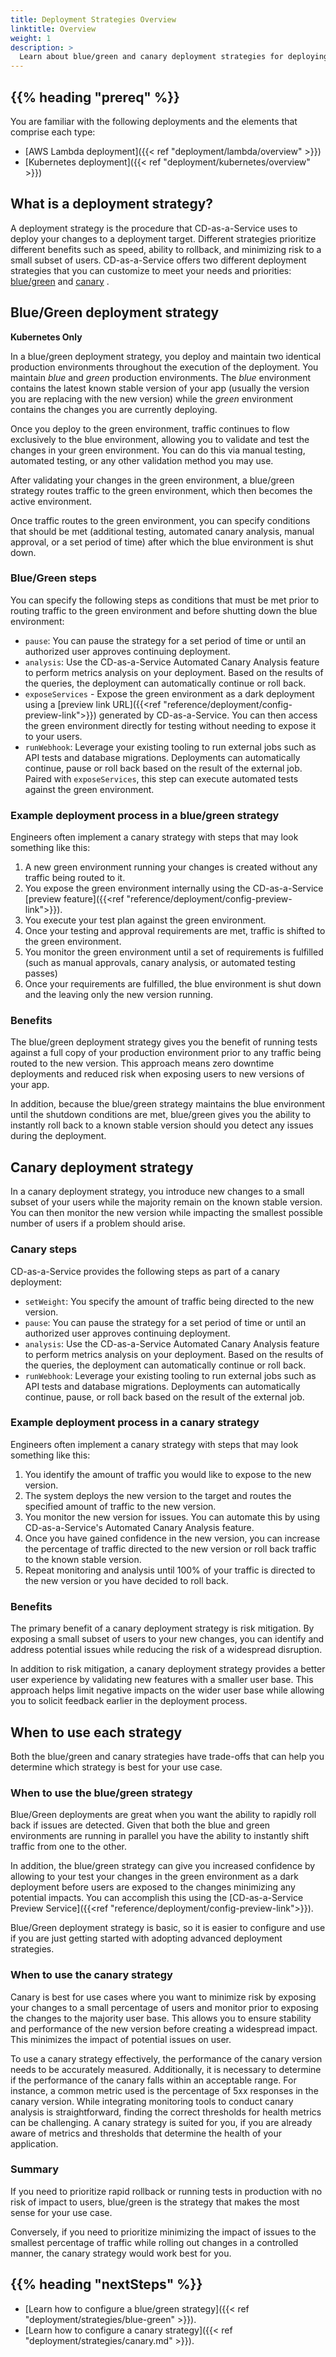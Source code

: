 ```yaml
---
title: Deployment Strategies Overview
linktitle: Overview
weight: 1
description: >
  Learn about blue/green and canary deployment strategies for deploying AWS Lambda functions or your apps to Kubernetes using Armory CD-as-a-Service. Compare features to decide which strategy fits your use case. 
---
```


## {{% heading "prereq" %}}

You are familiar with the following deployments and the elements that comprise each type:

* [AWS Lambda deployment]({{< ref "deployment/lambda/overview" >}})
* [Kubernetes deployment]({{< ref "deployment/kubernetes/overview" >}})

## What is a deployment strategy?

A deployment strategy is the procedure that CD-as-a-Service uses to deploy your changes to a deployment target. Different strategies prioritize different benefits such as speed, ability to rollback, and minimizing risk to a small subset of users.  CD-as-a-Service offers two different deployment strategies that you can customize to meet your needs and priorities: [blue/green](#bluegreen-deployment-strategy) and [canary](#canary-deployment-strategy) .

## Blue/Green deployment strategy

**Kubernetes Only**

In a blue/green deployment strategy, you deploy and maintain two identical production environments throughout the execution of the deployment. You maintain _blue_ and _green_ production environments. The _blue_ environment contains the latest known stable version of your app (usually the version you are replacing with the new version) while the _green_ environment contains the changes you are currently deploying. 

Once you deploy to the green environment, traffic continues to flow exclusively to the blue environment, allowing you to validate and test the changes in your green environment. You can do this via manual testing, automated testing, or any other validation method you may use. 

After validating your changes in the green environment, a blue/green strategy routes traffic to the green environment, which then becomes the active environment. 

Once traffic routes to the green environment, you can specify conditions that should be met (additional testing, automated canary analysis, manual approval, or a set period of time) after which the blue environment is shut down. 

### Blue/Green steps

You can specify the following steps as conditions that must be met prior to routing traffic to the green environment and before shutting down the blue environment:

- `pause`: You can pause the strategy for a set period of time or until an authorized user approves continuing deployment.
- `analysis`: Use the CD-as-a-Service Automated Canary Analysis feature to perform metrics analysis on your deployment. Based on the results of the queries, the deployment can automatically continue or roll back.
- `exposeServices` - Expose the green environment as a dark deployment using a [preview link URL]({{<ref "reference/deployment/config-preview-link">}}) generated by CD-as-a-Service. You can then access the green environment directly for testing without needing to expose it to your users. 
- `runWebhook`: Leverage your existing tooling to run external jobs such as API tests and database migrations. Deployments can automatically continue, pause or roll back based on the result of the external job. Paired with `exposeServices`, this step can execute automated tests against the green environment.

### Example deployment process in a blue/green strategy

Engineers often implement a canary strategy with steps that may look something like this:

1. A new green environment running your changes is created without any traffic being routed to it.
1. You expose the green environment internally using the CD-as-a-Service [preview feature]({{<ref "reference/deployment/config-preview-link">}}). 
1. You execute your test plan against the green environment. 
1. Once your testing and approval requirements are met, traffic is shifted to the green environment.
1. You monitor the green environment until a set of requirements is fulfilled (such as manual approvals, canary analysis, or automated testing passes)
1. Once your requirements are fulfilled, the blue environment is shut down and the leaving only the new version running.

### Benefits

The blue/green deployment strategy gives you the benefit of running tests against a full copy of your production environment prior to any traffic being routed to the new version. This approach means zero downtime deployments and reduced risk when exposing users to new versions of your app. 

In addition, because the blue/green strategy maintains the blue environment until the shutdown conditions are met, blue/green gives you the ability to instantly roll back to a known stable version should you detect any issues during the deployment. 

## Canary deployment strategy

In a canary deployment strategy, you introduce new changes to a small subset of your users while the  majority remain on the known stable version. You can then monitor the new version while impacting the smallest possible number of users if a problem should arise. 

### Canary steps

CD-as-a-Service provides the following steps as part of a canary deployment: 

- `setWeight`: You specify the amount of traffic being directed to the new version.
- `pause`: You can pause the strategy for a set period of time or until an authorized user approves continuing deployment.
- `analysis`: Use the CD-as-a-Service Automated Canary Analysis feature to perform metrics analysis on your deployment. Based on the results of the queries, the deployment can automatically continue or roll back.
- `runWebhook`: Leverage your existing tooling to run external jobs such as API tests and database migrations. Deployments can automatically continue, pause, or roll back based on the result of the external job. 

### Example deployment process in a canary strategy

Engineers often implement a canary strategy with steps that may look something like this:

1. You identify the amount of traffic you would like to expose to the new version.
1. The system deploys the new version to the target and routes the specified amount of traffic to the new version.
1. You monitor the new version for issues. You can automate this by using CD-as-a-Service's Automated Canary Analysis feature. 
1. Once you have gained confidence in the new version, you can increase the percentage of traffic directed to the new version or roll back traffic to the known stable version.
1. Repeat monitoring and analysis until 100% of your traffic is directed to the new version or you have decided to roll back. 

### Benefits 

The primary benefit of a canary deployment strategy is risk mitigation. By exposing a small subset of users to your new changes, you can identify and address potential issues while reducing the risk of a widespread disruption. 

In addition to risk mitigation, a canary deployment strategy provides a better user experience by validating new features with a smaller user base. This approach helps limit negative impacts on the wider user base while allowing you to solicit feedback earlier in the deployment process. 

## When to use each strategy

Both the blue/green and canary strategies have trade-offs that can help you determine which strategy is best for your use case. 

### When to use the blue/green strategy

Blue/Green deployments are great when you want the ability to rapidly roll back if issues are detected. Given that both the blue and green environments are running in parallel you have the ability to instantly shift traffic from one to the other. 

In addition, the blue/green strategy can give you increased confidence by allowing to your test your changes in the green environment as a dark deployment before users are exposed to the changes minimizing any potential impacts. You can accomplish this using the [CD-as-a-Service Preview Service]({{<ref "reference/deployment/config-preview-link">}}).

Blue/Green deployment strategy is basic, so it is easier to configure and use if you are just getting started with adopting advanced deployment strategies.

### When to use the canary strategy

Canary is best for use cases where you want to minimize risk by exposing your changes to a small percentage of users and monitor prior to exposing the changes to the majority user base. This allows you to ensure stability and performance of the new version before creating a widespread impact. This minimizes the impact of potential issues on user.

To use a canary strategy effectively, the performance of the canary version needs to be accurately measured. Additionally, it is necessary to determine if the performance of the canary falls within an acceptable range. For instance, a common metric used is the percentage of 5xx responses in the canary version. While integrating monitoring tools to conduct canary analysis is straightforward, finding the correct thresholds for health metrics can be challenging. A canary strategy is suited for you, if you are already aware of metrics and thresholds that determine the health of your application.

### Summary

If you need to prioritize rapid rollback or running tests in production with no risk of impact to users, blue/green is the strategy that makes the most sense for your use case. 

Conversely, if you need to prioritize minimizing the impact of issues to the smallest percentage of traffic while rolling out changes in a controlled manner, the canary strategy would work best for you. 

## {{% heading "nextSteps" %}}

* [Learn how to configure a blue/green strategy]({{< ref "deployment/strategies/blue-green" >}}).
* [Learn how to configure a canary strategy]({{< ref "deployment/strategies/canary.md" >}}).
